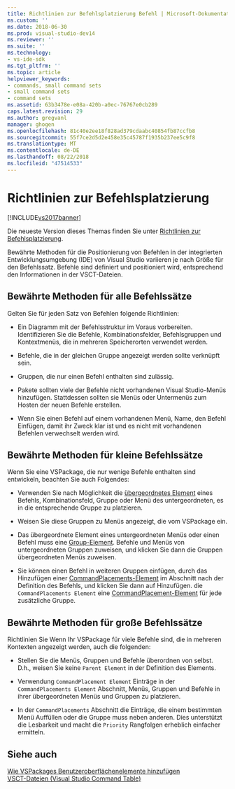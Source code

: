 ```yaml
---
title: Richtlinien zur Befehlsplatzierung Befehl | Microsoft-Dokumentation
ms.custom: ''
ms.date: 2018-06-30
ms.prod: visual-studio-dev14
ms.reviewer: ''
ms.suite: ''
ms.technology:
- vs-ide-sdk
ms.tgt_pltfrm: ''
ms.topic: article
helpviewer_keywords:
- commands, small command sets
- small command sets
- command sets
ms.assetid: 63b3478e-e08a-420b-a0ec-76767e0cb289
caps.latest.revision: 29
ms.author: gregvanl
manager: ghogen
ms.openlocfilehash: 81c40e2ee18f828ad379cdaabc40854fb87ccfb8
ms.sourcegitcommit: 55f7ce2d5d2e458e35c45787f1935b237ee5c9f8
ms.translationtype: MT
ms.contentlocale: de-DE
ms.lasthandoff: 08/22/2018
ms.locfileid: "47514533"
---
```

# <a name="command-placement-guidelines"></a>Richtlinien zur Befehlsplatzierung
[!INCLUDE[vs2017banner](../../includes/vs2017banner.md)]

Die neueste Version dieses Themas finden Sie unter [Richtlinien zur Befehlsplatzierung](https://docs.microsoft.com/visualstudio/extensibility/internals/command-placement-guidelines).  
  
Bewährte Methoden für die Positionierung von Befehlen in der integrierten Entwicklungsumgebung (IDE) von Visual Studio variieren je nach Größe für den Befehlssatz. Befehle sind definiert und positioniert wird, entsprechend den Informationen in der VSCT-Dateien.  
  
## <a name="best-practices-for-all-command-sets"></a>Bewährte Methoden für alle Befehlssätze  
 Gelten Sie für jeden Satz von Befehlen folgende Richtlinien:  
  
-   Ein Diagramm mit der Befehlsstruktur im Voraus vorbereiten. Identifizieren Sie die Befehle, Kombinationsfelder, Befehlsgruppen und Kontextmenüs, die in mehreren Speicherorten verwendet werden.  
  
-   Befehle, die in der gleichen Gruppe angezeigt werden sollte verknüpft sein.  
  
-   Gruppen, die nur einen Befehl enthalten sind zulässig.  
  
-   Pakete sollten viele der Befehle nicht vorhandenen Visual Studio-Menüs hinzufügen. Stattdessen sollten sie Menüs oder Untermenüs zum Hosten der neuen Befehle erstellen.  
  
-   Wenn Sie einen Befehl auf einem vorhandenen Menü, Name, den Befehl Einfügen, damit ihr Zweck klar ist und es nicht mit vorhandenen Befehlen verwechselt werden wird.  
  
## <a name="best-practices-for-small-command-sets"></a>Bewährte Methoden für kleine Befehlssätze  
 Wenn Sie eine VSPackage, die nur wenige Befehle enthalten sind entwickeln, beachten Sie auch Folgendes:  
  
-   Verwenden Sie nach Möglichkeit die [übergeordnetes Element](../../extensibility/parent-element.md) eines Befehls, Kombinationsfeld, Gruppe oder Menü des untergeordneten, es in die entsprechende Gruppe zu platzieren.  
  
-   Weisen Sie diese Gruppen zu Menüs angezeigt, die vom VSPackage ein.  
  
-   Das übergeordnete Element eines untergeordneten Menüs oder einen Befehl muss eine [Group-Element](../../extensibility/group-element.md). Befehle und Menüs von untergeordneten Gruppen zuweisen, und klicken Sie dann die Gruppen übergeordneten Menüs zuweisen.  
  
-   Sie können einen Befehl in weiteren Gruppen einfügen, durch das Hinzufügen einer [CommandPlacements-Element](../../extensibility/commandplacements-element.md) im Abschnitt nach der Definition des Befehls, und klicken Sie dann auf Hinzufügen. die `CommandPlacements Element` eine [CommandPlacement-Element](../../extensibility/commandplacement-element.md) für jede zusätzliche Gruppe.  
  
## <a name="best-practices-for-large-command-sets"></a>Bewährte Methoden für große Befehlssätze  
 Richtlinien Sie Wenn Ihr VSPackage für viele Befehle sind, die in mehreren Kontexten angezeigt werden, auch die folgenden:  
  
-   Stellen Sie die Menüs, Gruppen und Befehle überordnen von selbst. D.h., weisen Sie keine `Parent Element` in der Definition des Elements.  
  
-   Verwendung `CommandPlacement Element` Einträge in der `CommandPlacements Element` Abschnitt, Menüs, Gruppen und Befehle in ihrer übergeordneten Menüs und Gruppen zu platzieren.  
  
-   In der `CommandPlacements` Abschnitt die Einträge, die einem bestimmten Menü Auffüllen oder die Gruppe muss neben anderen. Dies unterstützt die Lesbarkeit und macht die `Priority` Rangfolgen erheblich einfacher ermitteln.  
  
## <a name="see-also"></a>Siehe auch  
 [Wie VSPackages Benutzeroberflächenelemente hinzufügen](../../extensibility/internals/how-vspackages-add-user-interface-elements.md)   
 [VSCT-Dateien (Visual Studio Command Table)](../../extensibility/internals/visual-studio-command-table-dot-vsct-files.md)

